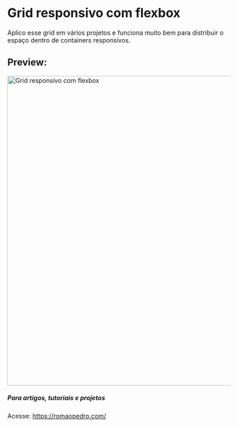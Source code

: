 # Grid responsivo com flexbox

Aplico esse grid em vários projetos e funciona muito bem para distribuir o espaço dentro de containers responsivos.

## Preview:

<img src="https://romaopedro.com/wp-content/uploads/2020/08/grid-responsivo-com-flexbox.gif" alt="Grid responsivo com flexbox" title="Grid responsivo com flexbox" width="700"/>

##### Para artigos, tutoriais e projetos
Acesse: https://romaopedro.com/
